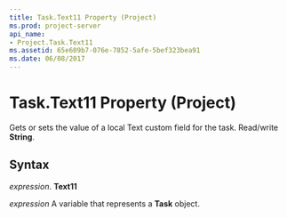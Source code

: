 ```yaml
---
title: Task.Text11 Property (Project)
ms.prod: project-server
api_name:
- Project.Task.Text11
ms.assetid: 65e609b7-076e-7852-5afe-5bef323bea91
ms.date: 06/08/2017
---
```



# Task.Text11 Property (Project)

Gets or sets the value of a local Text custom field for the task. Read/write  **String**.


## Syntax

 _expression_. **Text11**

 _expression_ A variable that represents a **Task** object.


